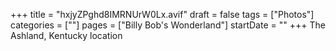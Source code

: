 +++
title = "hxjyZPghd8IMRNUrW0Lx.avif"
draft = false
tags = ["Photos"]
categories = [""]
pages = ["Billy Bob's Wonderland"]
startDate = ""
+++
The Ashland, Kentucky location
